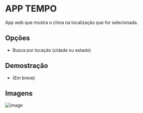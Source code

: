 # APP TEMPO
App web que mostra o clima na localização que for selecionada.

## Opções
- Busca por locação (cidade ou estado)

## Demostração
- (Em breve)

## Imagens
![image](https://github.com/felipeholanda-r/app-tempo/assets/126280549/ef8d657f-3eed-4f4a-9049-8ae7dc416aee)
